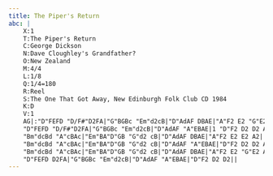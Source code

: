 ```yaml
---
title: The Piper's Return
abc: |
    X:1
    T:The Piper's Return
    C:George Dickson
    N:Dave Cloughley's Grandfather?
    O:New Zealand
    M:4/4
    L:1/8
    Q:1/4=180
    R:Reel
    S:The One That Got Away, New Edinburgh Folk Club CD 1984
    K:D
    V:1
    AG|:"D"FEFD "D/F#"D2FA|"G"BGBc "Em"d2cB|"D"AdAF DBAE|"A"F2 E2 "G"E2 AG|
    "D"FEFD "D/F#"D2FA|"G"BGBc "Em"d2cB|"D"AdAF "A"EBAE|1 "D"F2 D2 D2 AG:|2 "D"F2 D2 D2 A2|
    "Bm"dcBd "A"cBAc|"Em"BA"D"GB "G"d2 cB|"D"AdAF DBAE|"A"F2 E2 E2 A2|
    "Bm"dcBd "A"cBAc|"Em"BA"D"GB "G"d2 cB|"D"AdAF "A"EBAE|"D"F2 D2 D2 A2|
    "Bm"dcBd "A"cBAc|"Em"BA"D"GB "G"d2 cB|"D"AdAF DBAE|"A"F2 E2 "G"E2 AG|
    "D"FEFD D2FA|"G"BGBc "Em"d2cB|"D"AdAF "A"EBAE|"D"F2 D2 D2||
---
```

